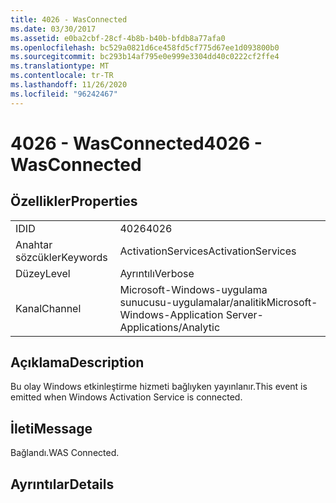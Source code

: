 ```yaml
---
title: 4026 - WasConnected
ms.date: 03/30/2017
ms.assetid: e0ba2cbf-28cf-4b8b-b40b-bfdb8a77afa0
ms.openlocfilehash: bc529a0821d6ce458fd5cf775d67ee1d093800b0
ms.sourcegitcommit: bc293b14af795e0e999e3304dd40c0222cf2ffe4
ms.translationtype: MT
ms.contentlocale: tr-TR
ms.lasthandoff: 11/26/2020
ms.locfileid: "96242467"
---
```

# <a name="4026---wasconnected"></a><span data-ttu-id="1cb9e-102">4026 - WasConnected</span><span class="sxs-lookup"><span data-stu-id="1cb9e-102">4026 - WasConnected</span></span>

## <a name="properties"></a><span data-ttu-id="1cb9e-103">Özellikler</span><span class="sxs-lookup"><span data-stu-id="1cb9e-103">Properties</span></span>  
  
|||  
|-|-|  
|<span data-ttu-id="1cb9e-104">ID</span><span class="sxs-lookup"><span data-stu-id="1cb9e-104">ID</span></span>|<span data-ttu-id="1cb9e-105">4026</span><span class="sxs-lookup"><span data-stu-id="1cb9e-105">4026</span></span>|  
|<span data-ttu-id="1cb9e-106">Anahtar sözcükler</span><span class="sxs-lookup"><span data-stu-id="1cb9e-106">Keywords</span></span>|<span data-ttu-id="1cb9e-107">ActivationServices</span><span class="sxs-lookup"><span data-stu-id="1cb9e-107">ActivationServices</span></span>|  
|<span data-ttu-id="1cb9e-108">Düzey</span><span class="sxs-lookup"><span data-stu-id="1cb9e-108">Level</span></span>|<span data-ttu-id="1cb9e-109">Ayrıntılı</span><span class="sxs-lookup"><span data-stu-id="1cb9e-109">Verbose</span></span>|  
|<span data-ttu-id="1cb9e-110">Kanal</span><span class="sxs-lookup"><span data-stu-id="1cb9e-110">Channel</span></span>|<span data-ttu-id="1cb9e-111">Microsoft-Windows-uygulama sunucusu-uygulamalar/analitik</span><span class="sxs-lookup"><span data-stu-id="1cb9e-111">Microsoft-Windows-Application Server-Applications/Analytic</span></span>|  
  
## <a name="description"></a><span data-ttu-id="1cb9e-112">Açıklama</span><span class="sxs-lookup"><span data-stu-id="1cb9e-112">Description</span></span>  

 <span data-ttu-id="1cb9e-113">Bu olay Windows etkinleştirme hizmeti bağlıyken yayınlanır.</span><span class="sxs-lookup"><span data-stu-id="1cb9e-113">This event is emitted when Windows Activation Service is connected.</span></span>  
  
## <a name="message"></a><span data-ttu-id="1cb9e-114">İleti</span><span class="sxs-lookup"><span data-stu-id="1cb9e-114">Message</span></span>  

 <span data-ttu-id="1cb9e-115">Bağlandı.</span><span class="sxs-lookup"><span data-stu-id="1cb9e-115">WAS Connected.</span></span>  
  
## <a name="details"></a><span data-ttu-id="1cb9e-116">Ayrıntılar</span><span class="sxs-lookup"><span data-stu-id="1cb9e-116">Details</span></span>
